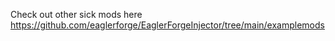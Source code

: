 Check out other sick mods here https://github.com/eaglerforge/EaglerForgeInjector/tree/main/examplemods
